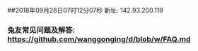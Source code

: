 ##2018年09月28日07时12分07秒 新址: 142.93.200.119
### 兔友常见问题及解答: https://github.com/wanggonging/d/blob/w/FAQ.md
